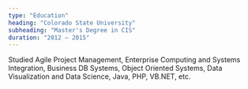 ```yaml
---
type: "Education"
heading: "Colorado State University"
subheading: "Master's Degree in CIS"
duration: "2012 – 2015"
---
```


Studied Agile Project Management, Enterprise Computing and Systems Integration, Business DB Systems, Object Oriented Systems, Data Visualization and Data Science, Java, PHP, VB.NET, etc.